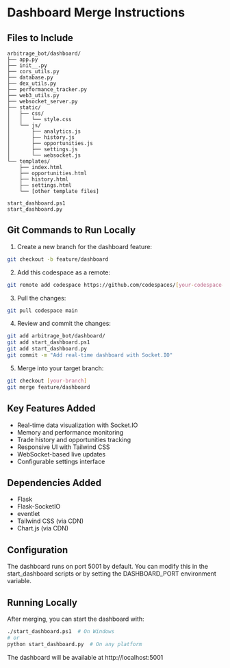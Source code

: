 # Dashboard Merge Instructions

## Files to Include
```
arbitrage_bot/dashboard/
├── app.py
├── init__.py
├── cors_utils.py
├── database.py
├── dex_utils.py
├── performance_tracker.py
├── web3_utils.py
├── websocket_server.py
├── static/
│   ├── css/
│   │   └── style.css
│   └── js/
│       ├── analytics.js
│       ├── history.js
│       ├── opportunities.js
│       ├── settings.js
│       └── websocket.js
└── templates/
    ├── index.html
    ├── opportunities.html
    ├── history.html
    ├── settings.html
    └── [other template files]

start_dashboard.ps1
start_dashboard.py
```

## Git Commands to Run Locally

1. Create a new branch for the dashboard feature:
```bash
git checkout -b feature/dashboard
```

2. Add this codespace as a remote:
```bash
git remote add codespace https://github.com/codespaces/[your-codespace-name]
```

3. Pull the changes:
```bash
git pull codespace main
```

4. Review and commit the changes:
```bash
git add arbitrage_bot/dashboard/
git add start_dashboard.ps1
git add start_dashboard.py
git commit -m "Add real-time dashboard with Socket.IO"
```

5. Merge into your target branch:
```bash
git checkout [your-branch]
git merge feature/dashboard
```

## Key Features Added
- Real-time data visualization with Socket.IO
- Memory and performance monitoring
- Trade history and opportunities tracking
- Responsive UI with Tailwind CSS
- WebSocket-based live updates
- Configurable settings interface

## Dependencies Added
- Flask
- Flask-SocketIO
- eventlet
- Tailwind CSS (via CDN)
- Chart.js (via CDN)

## Configuration
The dashboard runs on port 5001 by default. You can modify this in the start_dashboard scripts or by setting the DASHBOARD_PORT environment variable.

## Running Locally
After merging, you can start the dashboard with:
```bash
./start_dashboard.ps1  # On Windows
# or
python start_dashboard.py  # On any platform
```

The dashboard will be available at http://localhost:5001